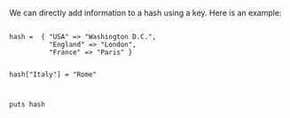 We can directly add information to a
hash using a key.
Here is an example:

<codeblock language="ruby" type="lesson">
<code>
hash =  { "USA" => "Washington D.C.",
          "England" => "London",
          "France" => "Paris" }

hash["Italy"] = "Rome"

puts hash
</code>
</codeblock>